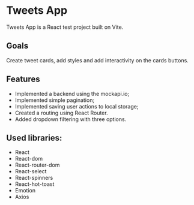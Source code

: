 # Tweets App

Tweets App is a React test project built on Vite.

## Goals

Create tweet cards, add styles and add interactivity on the cards buttons.

## Features

- Implemented a backend using the mockapi.io;
- Implemented simple pagination;
- Implemented saving user actions to local storage;
- Created a routing using React Router.
- Added dropdown filtering with three options.

## Used libraries:

- React
- React-dom
- React-router-dom
- React-select
- React-spinners
- React-hot-toast
- Emotion
- Axios
